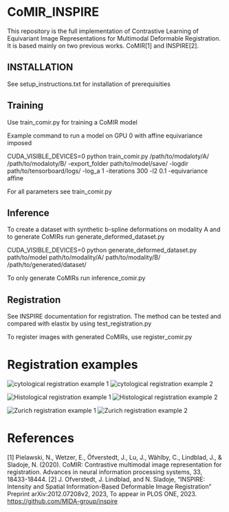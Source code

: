 # CoMIR_INSPIRE

This repository is the full implementation of Contrastive Learning of Equivariant Image Representations for Multimodal Deformable Registration. It is based mainly on two previous works. CoMIR[1] and INSPIRE[2]. 


## INSTALLATION

See setup_instructions.txt for installation of prerequisities


## Training

Use train_comir.py for training a CoMIR model

Example command to run a model on GPU 0 with affine equivariance imposed

CUDA_VISIBLE_DEVICES=0 python train_comir.py /path/to/modaloty/A/ /path/to/modaloty/B/ -export_folder path/to/model/save/ -logdir path/to/tensorboard/logs/ -log_a 1 -iterations 300 -l2 0.1 -equivariance affine

For all parameters see train_comir.py

## Inference

To create a dataset with synthetic b-spline deformations on modality A and to generate CoMIRs run generate_deformed_dataset.py

CUDA_VISIBLE_DEVICES=0 python generate_deformed_dataset.py path/to/model path/to/modality/A/ path/to/modality/B/ /path/to/generated/dataset/ <displacement>

To only generate CoMIRs run inference_comir.py

## Registration

See INSPIRE documentation for registration. The method can be tested and compared with elastix by using test_registration.py

To register images with generated CoMIRs, use register_comir.py 





# Registration examples

![cytological registration example 1](figs/figs/cytological_registration_1.png)
![cytological registration example 2](figs/figs/cytological_registration_2.png)


![Histological registration example 1](figs/figs/histological_registration_1.png)
![Histological registration example 2](figs/figs/histological_registration_2.png)

![Zurich registration example 1](figs/figs/zurich_registration_1.png)
![Zurich registration example 2](figs/figs/zurich_registration_2.png)


# References

[1] Pielawski, N., Wetzer, E., Öfverstedt, J., Lu, J., Wählby, C., Lindblad, J., & Sladoje, N. (2020). CoMIR: Contrastive multimodal image representation for registration. Advances in neural information processing systems, 33, 18433-18444.
[2] J. Ofverstedt, J. Lindblad, and N. Sladoje, “INSPIRE: Intensity and Spatial Information-Based Deformable Image Registration” Preprint arXiv:2012.07208v2, 2023, To appear in PLOS ONE, 2023.
https://github.com/MIDA-group/inspire
